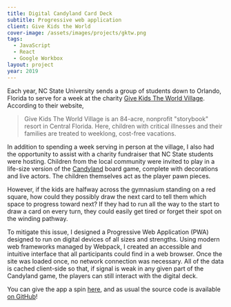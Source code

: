 ```yaml
---
title: Digital Candyland Card Deck
subtitle: Progressive web application
client: Give Kids the World
cover-image: /assets/images/projects/gktw.png
tags:
  - JavaScript
  - React
  - Google Workbox
layout: project
year: 2019
---
```

Each year, NC State University sends a group of students down to Orlando,
Florida to serve for a week at the charity [Give Kids The World
Village](https://www.gktw.org/). According to their website,

> Give Kids The World Village is an 84-acre, nonprofit "storybook" resort in
> Central Florida. Here, children with critical illnesses and their families are
> treated to weeklong, cost-free vacations.

In addition to spending a week serving in person at the village, I also had the
opportunity to assist with a charity fundraiser that NC State students were
hosting. Children from the local community were invited to play in a life-size
version of the [Candyland](https://en.wikipedia.org/wiki/Candy_Land) board game,
complete with decorations and live actors. The children themselves act as the
player pawn pieces.

However, if the kids are halfway across the gymnasium standing on a red square,
how could they possibly draw the next card to tell them which space to progress
toward next? If they had to run all the way to the start to draw a card on every
turn, they could easily get tired or forget their spot on the winding pathway.

To mitigate this issue, I designed a Progressive Web Application (PWA) designed
to run on digital devices of all sizes and strengths. Using modern web
frameworks managed by Webpack, I created an accessible and intuitive interface
that all participants could find in a web browser. Once the site was loaded
once, no network connection was necessary. All of the data is cached client-side
so that, if signal is weak in any given part of the Candyland game, the players
can still interact with the digital deck.

You can give the app a spin [here](https://neillrobson.com/candyland/), and as
usual the source code is available [on GitHub](https://github.com/neillrobson/candyland)!
